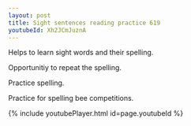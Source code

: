 ```yaml
---
layout: post
title: Sight sentences reading practice 619
youtubeId: Xh2JCmJuznA
---
```

 
 
Helps to learn sight words and their spelling.

Opportunitiy to repeat the spelling. 

Practice spelling. 
 
Practice for spelling bee competitions. 
 
{% include youtubePlayer.html id=page.youtubeId %}
 
 
